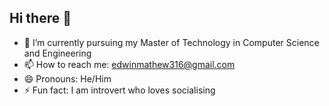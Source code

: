 ## Hi there 👋

<!--
**edwincm/edwincm** is a ✨ _special_ ✨ repository because its `README.md` (this file) appears on your GitHub profile.

Here are some ideas to get you started:

- 🌱 I’m currently learning ...
- 👯 I’m looking to collaborate on ...
- 🤔 I’m looking for help with ...
- 💬 Ask me about ...
-->

- 🔭 I’m currently pursuing my Master of Technology in Computer Science and Engineering
- 📫 How to reach me: edwinmathew316@gmail.com
- 😄 Pronouns: He/Him
- ⚡ Fun fact: I am introvert who loves socialising
